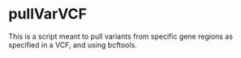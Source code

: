 # pullVarVCF
This is a script meant to pull variants from specific gene regions as specified in a VCF, and using bcftools. 
